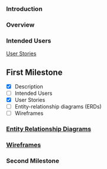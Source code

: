 ### Introduction

### Overview

### Intended Users

[User Stories](docs/user-stories.md)
## First Milestone
* [x] Description
* [ ] Intended Users
* [x] User Stories
* [ ] Entity-relationship diagrams (ERDs)
* [ ] Wireframes

### [Entity Relationship Diagrams](docs/erd.md)
### [Wireframes](docs/wireframe.md)

### Second Milestone
